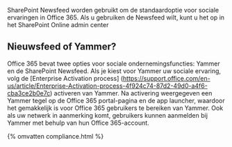 

SharePoint Newsfeed worden gebruikt om de standaardoptie voor sociale ervaringen in Office 365. Als u gebruiken de Newsfeed wilt, kunt u het op in het SharePoint Online admin center

## Nieuwsfeed of Yammer?
Office 365 bevat twee opties voor sociale ondernemingsfuncties: Yammer en de SharePoint Newsfeed. Als je kiest voor Yammer uw sociale ervaring, volg de [Enterprise Activation process] (https://support.office.com/en-us/article/Enterprise-Activation-process-4f924c74-87d2-49d0-a4f6-cba3ce2b0e7c) activeren van Yammer. Na activering weergegeven een Yammer tegel op de Office 365 portal-pagina en de app launcher, waardoor het gemakkelijk is voor Office 365 gebruikers te bereiken van Yammer. Ook als uw netwerk in aanmerking komt, gebruikers kunnen aanmelden bij Yammer met behulp van hun Office 365-account.

{% omvatten compliance.html %}
